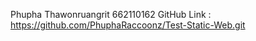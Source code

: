 
Phupha Thawonruangrit 662110162
GitHub Link : https://github.com/PhuphaRaccoonz/Test-Static-Web.git
